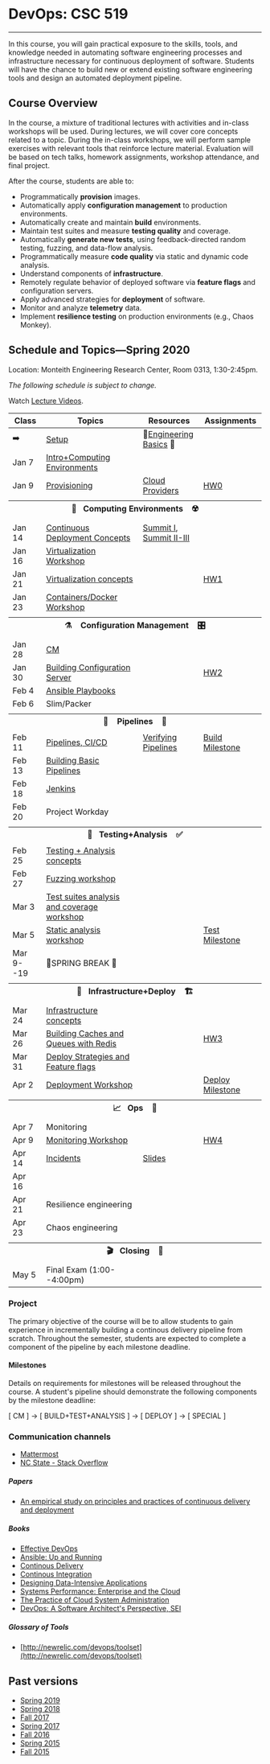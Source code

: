 # DevOps: CSC 519
-------------------------

In this course, you will gain practical exposure to the skills, tools, and knowledge needed in automating software engineering processes and infrastructure necessary for continuous deployment of software. Students will have the chance to build new or extend existing software engineering tools and design an automated deployment pipeline.

## Course Overview

In the course, a mixture of traditional lectures with activities and in-class workshops will be used.  During lectures, we will cover core concepts related to a topic. During the in-class workshops, we will perform sample exercises with relevant tools that reinforce lecture material.  Evaluation will be based on tech talks, homework assignments, workshop attendance, and final project.

After the course, students are able to:

* Programmatically **provision** images.
* Automatically apply **configuration management** to production environments.
* Automatically create and maintain **build** environments.
* Maintain test suites and measure **testing quality** and coverage.
* Automatically **generate new tests**, using feedback-directed random testing, fuzzing, and data-flow analysis.
* Programmatically measure **code quality** via static and dynamic code analysis.
* Understand components of **infrastructure**.
* Remotely regulate behavior of deployed software via **feature flags** and configuration servers.
* Apply advanced strategies for **deployment** of software.
* Monitor and analyze **telemetry** data.
* Implement **resilience testing** on production environments (e.g., Chaos Monkey).

## Schedule and Topics—Spring 2020

Location: Monteith Engineering Research Center, Room 0313, 1:30-2:45pm.

*The following schedule is subject to change.*

Watch [Lecture Videos](https://www.engineeringonline.ncsu.edu/course/csc-519-devops-modern-software-engineering-practices/?display=course-home).

| Class    | Topics                           |  Resources | Assignments       |
|----------|----------------------------------|------------| ----------------  |
|  ➡️       | [Setup](Boot.md)             | 🥾[Engineering Basics](https://github.com/chrisparnin/EngineeringBasics) 🥾
| Jan 7    | [Intro+Computing Environments](https://docs.google.com/presentation/d/16PWFvEY_qVIbL1FsOgCATIsY-FgUiBaXhw2C1s1anQA/edit)
| Jan 9    | [Provisioning](https://github.com/CSC-DevOps/Provision) | [Cloud Providers](HW/Cloud-Providers.md) | [HW0](HW/HW0-Provision.md) 
| <tr><th colspan=4> 🧱&nbsp;&nbsp;&nbsp;Computing Environments&nbsp;&nbsp;&nbsp; ☢️</th></tr> |
| Jan 14   | [Continuous Deployment Concepts](https://docs.google.com/presentation/d/1w5QnWQUciQAq-NA12AI14gv6evv6oONnljcPCF29JDY/edit#slide=id.g6d986c4882_1_0) | [Summit I](https://github.com/CSC-DevOps/Course/blob/master/Readings/AdagesI.pdf), [Summit II-III](https://github.com/CSC-DevOps/Course/blob/master/Readings/CACM_DevOps.pdf)  
| Jan 16   | [Virtualization Workshop](https://github.com/CSC-DevOps/VM)
| Jan 21   | [Virtualization concepts](https://docs.google.com/presentation/d/1VdSRYFxTFvdJvxq4JZMn7itdYJjiutrpj525Kw2JX-U/edit) | | [HW1](HW/HW1-V.md)
| Jan 23   | [Containers/Docker Workshop](https://github.com/CSC-DevOps/Containers)
| <tr><th colspan=4> ⚗️ &nbsp;&nbsp;&nbsp;Configuration Management&nbsp;&nbsp;&nbsp; 🎛️</th></tr> |
| Jan 28  | [CM](https://docs.google.com/presentation/d/1i18CWaZaiBBWPlT71iOuEPYYaZcK1VMvtdynwCLAVU0/edit#slide=id.g6e582f9f77_0_0)
| Jan 30  | [Building Configuration Server](https://github.com/CSC-DevOps/CM) | | [HW2](HW/HW2-mm.md)
| Feb 4   | [Ansible Playbooks](https://github.com/CSC-DevOps/CM/blob/master/Playbooks.md)
| Feb 6   | Slim/Packer
| <tr><th colspan=4> 🚰 &nbsp;&nbsp;&nbsp;Pipelines&nbsp;&nbsp;&nbsp; 🚀</th></tr> |
| Feb 11   | [Pipelines, CI/CD](https://docs.google.com/presentation/d/1vEp14SgKc0hC4-RrjZ1rzFMgK2kr3W7p70ra5_sUOUY/edit) | [Verifying Pipelines](Readings/DesirableProperties.pdf) | [Build Milestone](Project/Pipeline1.md)
| Feb 13   | [Building Basic Pipelines](https://github.com/CSC-DevOps/Pipelines)
| Feb 18   | [Jenkins](https://docs.google.com/presentation/d/1oEJQ953LUQ1rYhRMKL-B262Bx8rkENW2aaAj-2e_N7I/edit#slide=id.p)
| Feb 20   | Project Workday
| <tr><th colspan=4> 🧪&nbsp;&nbsp;&nbsp;Testing+Analysis&nbsp;&nbsp;&nbsp; ✅</th></tr> |
| Feb 25   | [Testing + Analysis concepts](https://docs.google.com/presentation/d/1PY5D1TAn9W7spSMS--B4zt8JwBXAJY4apx36N9so55I/edit#slide=id.g7e3970db34_0_58)
| Feb 27   | [Fuzzing workshop](https://github.com/CSC-DevOps/Fuzzing)
| Mar 3    | [Test suites analysis and coverage workshop](https://github.com/CSC-DevOps/TestSuites)
| Mar 5    | [Static analysis workshop](https://github.com/CSC-DevOps/Complexity) | | [Test Milestone](Project/Pipeline2.md)
| Mar 9--19| 🌱SPRING BREAK 🌱
| <tr><th colspan=4> 🚧&nbsp;&nbsp;&nbsp;Infrastructure+Deploy&nbsp;&nbsp;&nbsp; 🏗️</th></tr> |
| Mar 24   | [Infrastructure concepts](https://docs.google.com/presentation/d/1HjPY0979qEVkN7mJhcjxA7LYXubBpHWwj84BcItbzwo/edit#slide=id.g720af242e7_0_5)
| Mar 26   | [Building Caches and Queues with Redis](https://github.com/CSC-DevOps/Caches) | | [HW3](HW/HW3.md)
| Mar 31   | [Deploy Strategies and Feature flags](https://docs.google.com/presentation/d/1O26CMKrFE-UCqV5AQ5VNiCWv3x-XF0IfI0McIhxlMcw/edit)
| Apr 2    | [Deployment Workshop](https://github.com/CSC-DevOps/Deployment) | | [Deploy Milestone](Project/Pipeline3.md)
| <tr><th colspan=4> 📈&nbsp;&nbsp;&nbsp;Ops&nbsp;&nbsp;&nbsp; 🧯</th></tr> |
| Apr 7    | Monitoring
| Apr 9    | [Monitoring Workshop](https://github.com/CSC-DevOps/Monitoring) | | [HW4](HW/HW4.md)
| Apr 14   | [Incidents](https://learning.acm.org/techtalks/reliability) | [Slides](https://learning.acm.org/binaries/content/assets/leaning-center/webinar-slides/2020/oops_techtalk_lorinhochstein_slides.pdf) |
| Apr 16   | 
| Apr 21   | Resilience engineering
| Apr 23   | Chaos engineering
| <tr><th colspan=4> 🎬&nbsp;&nbsp;&nbsp;Closing&nbsp;&nbsp;&nbsp; 💯</th></tr> |
| May 5    | Final Exam (1:00--4:00pm)|          |                   |

### Project

The primary objective of the course will be to allow students to gain experience in incrementally building a continous delivery pipeline from scratch.  Throughout the semester, students are expected to complete a component of the pipeline by each milestone deadline.

#### Milestones

Details on requirements for milestones will be released throughout the course.  A student's pipeline should demonstrate the following components by the milestone deadline:

[ CM ] -> [ BUILD+TEST+ANALYSIS ] -> [ DEPLOY ] -> [ SPECIAL ]

### Communication channels

* [Mattermost](https://chat.alt-code.org)  
* [NC State - Stack Overflow](https://stackoverflow.com/c/ncsu/)

##### Papers

* [An empirical study on principles and practices of continuous delivery and deployment](https://peerj.com/preprints/1889.pdf)

##### Books

* [Effective DevOps](https://www.amazon.com/Effective-DevOps-Building-Collaboration-Affinity/dp/1491926309)
* [Ansible: Up and Running](http://www.ansiblebook.com/)
* [Continous Delivery](http://continuousdelivery.com/)
* [Continous Integration](http://www.amazon.com/Continuous-Integration-Improving-Software-Reducing/dp/0321336380)
* [Designing Data-Intensive Applications](http://dataintensive.net/)
* [Systems Performance: Enterprise and the Cloud](http://www.brendangregg.com/sysperfbook.html)
* [The Practice of Cloud System Administration](http://the-cloud-book.com/)
* [DevOps: A Software Architect's Perspective, SEI](http://www.amazon.com/DevOps-Software-Architects-Perspective-Engineering/dp/0134049845)

##### Glossary of Tools

* [http://newrelic.com/devops/toolset](http://newrelic.com/devops/toolset)

## Past versions

* [Spring 2019](https://github.com/CSC-DevOps/Course/tree/Spring2019)
* [Spring 2018](https://github.com/CSC-DevOps/Course/tree/Spring2018)
* [Fall 2017](https://github.com/CSC-DevOps/Course/tree/Fall2017)
* [Spring 2017](https://github.com/CSC-DevOps/Course/tree/Spring2017)
* [Fall 2016](https://github.com/CSC-DevOps/Course/tree/Fall2016)
* [Spring 2015 ](https://github.com/CSC-DevOps/Course/tree/Spring2015)
* [Fall 2015 ](https://github.com/CSC-DevOps/Course/tree/Fall2015)

